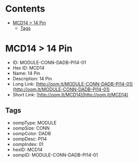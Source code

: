 



Contents
========

* [MCD14 > 14 Pin](#mcd14--14-pin)
	* [Tags](#tags)

# MCD14 > 14 Pin

- ID: MODULE-CONN-DADB-PI14-01
- Hex ID: MCD14
- Name: 14 Pin
- Description: 14 Pin
- Long Link: [http://oom.lt/MODULE-CONN-DADB-PI14-01](http://oom.lt/MODULE-CONN-DADB-PI14-01)
- Short Link: [http://oom.lt/MCD14](http://oom.lt/MCD14)

## Tags

- oompType: MODULE
- oompSize: CONN
- oompColor: DADB
- oompDesc: PI14
- oompIndex: 01
- hexID: MCD14
- oompID: MODULE-CONN-DADB-PI14-01
